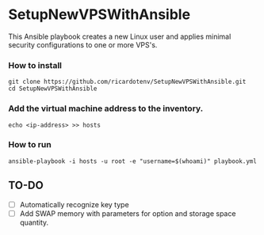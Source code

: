 # SetupNewVPSWithAnsible
This Ansible playbook creates a new Linux user and applies minimal security configurations to one or more VPS's.

### How to install
```
git clone https://github.com/ricardotenv/SetupNewVPSWithAnsible.git
cd SetupNewVPSWithAnsible
```

### Add the virtual machine address to the inventory.
```
echo <ip-address> >> hosts
```

### How to run
```
ansible-playbook -i hosts -u root -e "username=$(whoami)" playbook.yml
```

## TO-DO
- [ ] Automatically recognize key type
- [ ] Add SWAP memory with parameters for option and storage space quantity.